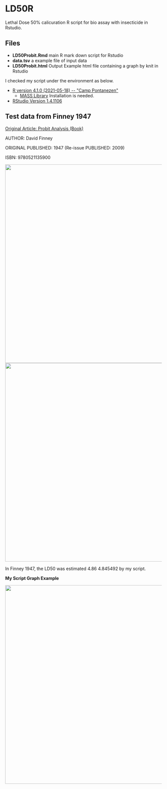 # LD50R

Lethal Dose 50% calicuration R script for bio assay with insecticide in Rstudio. 

## Files

* **LD50Probit.Rmd**    main R mark down script for Rstudio
* **data.tsv**          a example file of input data
* **LD50Probit.html**   Output Example html file containing a graph by knit in Rstudio

I checked my script under the environment as below.

* [R version 4.1.0 (2021-05-18) -- "Camp Pontanezen"](https://cran.r-project.org/)
  * [MASS Library](https://cran.r-project.org/web/packages/MASS/index.html) Installation is needed.
* [RStudio Version 1.4.1106](https://www.rstudio.com/)



## Test data from Finney 1947

[Original Article: Probit Analysis (Book)](https://www.cambridge.org/gb/academic/subjects/statistics-probability/statistics-econometrics-finance-and-insurance/probit-analysis?format=PB&isbn=9780521135900)

AUTHOR: David Finney

ORIGINAL PUBLISHED: 1947 (Re-issue PUBLISHED: 2009) 

ISBN: 9780521135900

<img src="https://github.com/oskomagata/LD50R/blob/images/Finny2.png" width="640px">

<img src="https://github.com/oskomagata/LD50R/blob/images/Finny8.png" width="640px">

In Finney 1947, the LD50 was estimated 4.86 4.845492 by my script. 


**My Script Graph Example** 

<img src="https://github.com/oskomagata/LD50R/blob/images/outputGraph1.png" width="640px">


